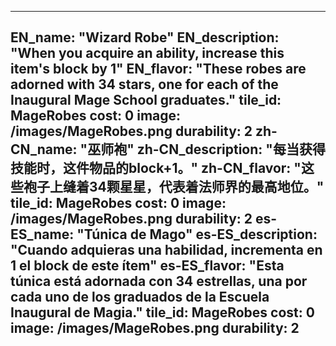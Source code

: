 ---

EN_name: "Wizard Robe"
EN_description: "When you acquire an ability, increase this item's block by 1"
EN_flavor: "These robes are adorned with 34 stars, one for each of the Inaugural Mage School graduates."
tile_id: MageRobes
cost: 0
image: /images/MageRobes.png
durability: 2
zh-CN_name: "巫师袍"
zh-CN_description: "每当获得技能时，这件物品的block+1。"
zh-CN_flavor: "这些袍子上缝着34颗星星，代表着法师界的最高地位。"
tile_id: MageRobes
cost: 0
image: /images/MageRobes.png
durability: 2
es-ES_name: "Túnica de Mago"
es-ES_description: "Cuando adquieras una habilidad, incrementa en 1 el block de este ítem"
es-ES_flavor: "Esta túnica está adornada con 34 estrellas, una por cada uno de los graduados de la Escuela Inaugural de Magia."
tile_id: MageRobes
cost: 0
image: /images/MageRobes.png
durability: 2
---